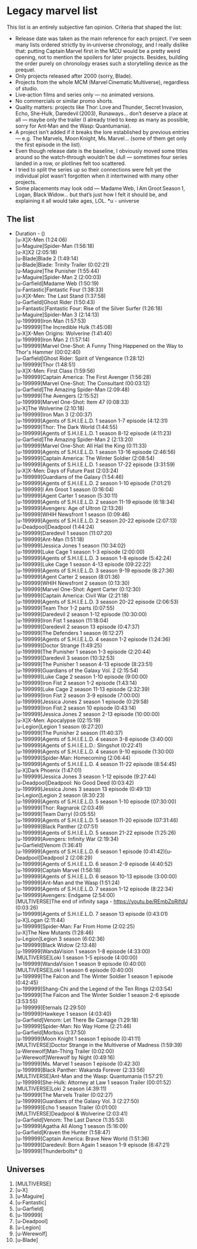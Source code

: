 # Legacy marvel list
This list is an entirely subjective fan opinion.
Criteria that shaped the list:
- Release date was taken as the main reference for each project. I’ve seen many lists ordered strictly by in‑universe chronology, and I really dislike that: putting Captain Marvel first in the MCU would be a pretty weird opening, not to mention the spoilers for later projects. Besides, building the order purely on chronology erases such a storytelling device as the prequel.
- Only projects released after 2000 (sorry, Blade).
- Projects from the whole MCM (Marvel Cinematic Multiverse), regardless of studio.
- Live‑action films and series only — no animated versions.
- No commercials or similar promo shorts.
- Quality matters: projects like Thor: Love and Thunder, Secret Invasion, Echo, She‑Hulk, Daredevil (2003), Runaways… don’t deserve a place at all — maybe only the trailer (I already tried to keep as many as possible, sorry for Ant‑Man and the Wasp: Quantumania).
- A project isn’t added if it breaks the lore established by previous entries — e.g. The Marvels, Moon Knight, Ms. Marvel… (some of them get only the first episode in the list).
- Even though release date is the baseline, I obviously moved some titles around so the watch‑through wouldn’t be dull — sometimes four series landed in a row, or plotlines felt too scattered.
- I tried to split the series up so their connections were felt yet the individual plot wasn’t forgotten when it intertwined with many other projects.
- Some placements may look odd — Madame Web, I Am Groot Season 1, Logan, Black Widow… but that’s just how I felt it should be, and explaining it all would take ages, LOL.
*u - universe

## The list
- Duration - ()<br>
[u-X]X-Men (1:24:06)<br>
[u-Maguire]Spider-Man (1:56:18)<br>
[u-X]X2 (2:05:18)<br>
[u-Blade]Blade 2 (1:49:14)<br>
[u-Blade]Blade: Trinity Trailer (0:02:21)<br>
[u-Maguire]The Punisher (1:55:44)<br>
[u-Maguire]Spider-Man 2 (2:00:03)<br>
[u-Garfield]Madame Web (1:50:19)<br>
[u-Fantastic]Fantastic Four (1:38:33)<br>
[u-X]X-Men: The Last Stand (1:37:58)<br>
[u-Garfield]Ghost Rider (1:50:43)<br>
[u-Fantastic]Fantastic Four: Rise of the Silver Surfer (1:26:18)<br>
[u-Maguire]Spider-Man 3 (2:14:13)<br>
[u-199999]Iron Man (1:57:53)<br>
[u-199999]The Incredible Hulk (1:45:08)<br>
[u-X]X-Men Origins: Wolverine (1:41:40)<br>
[u-199999]Iron Man 2 (1:57:14)<br>
[u-199999]Marvel One-Shot: A Funny Thing Happened on the Way to Thor's Hammer (00:02:40)<br>
[u-Garfield]Ghost Rider: Spirit of Vengeance (1:28:12)<br>
[u-199999]Thor (1:48:51)<br>
[u-X]X-Men: First Class (1:59:56)<br>
[u-199999]Captain America: The First Avenger (1:56:28)<br>
[u-199999]Marvel One-Shot: The Consultant (00:03:12)<br>
[u-Garfield]The Amazing Spider-Man (2:09:48)<br>
[u-199999]The Avengers (2:15:52)<br>
[u-199999]Marvel One-Shot: Item 47 (0:08:33)<br>
[u-X]The Wolverine (2:10:18)<br>
[u-199999]Iron Man 3 (2:00:37)<br>
[u-199999]Agents of S.H.I.E.L.D. 1 season 1-7 episode (4:12:31)<br>
[u-199999]Thor: The Dark World (1:44:55)<br>
[u-199999]Agents of S.H.I.E.L.D. 1 season 8-12 episode (4:11:23)<br>
[u-Garfield]The Amazing Spider-Man 2 (2:13:20)<br>
[u-199999]Marvel One-Shot: All Hail the King (0:11:33)<br>
[u-199999]Agents of S.H.I.E.L.D. 1 season 13-16 episode (2:46:56)<br>
[u-199999]Captain America: The Winter Soldier (2:08:54)<br>
[u-199999]Agents of S.H.I.E.L.D. 1 season 17-22 episode (3:31:59)<br>
[u-X]X-Men: Days of Future Past (2:03:24)<br>
[u-199999]Guardians of the Galaxy (1:54:46)<br>
[u-199999]Agents of S.H.I.E.L.D. 2 season 1-10 episode (7:01:21)<br>
[u-199999]I Am Groot 1 season (0:16:04)<br>
[u-199999]Agent Carter 1 season (5:30:11)<br>
[u-199999]Agents of S.H.I.E.L.D. 2 season 11-19 episode (6:18:34)<br>
[u-199999]Avengers: Age of Ultron (2:13:26)<br>
[u-199999]WHIH Newsfront 1 season (0:09:46)<br>
[u-199999]Agents of S.H.I.E.L.D. 2 season 20-22 episode (2:07:13)<br>
[u-Deadpool]Deadpool (1:44:24)<br>
[u-199999]Daredevil 1 season (11:07:20)<br>
[u-199999]Ant-Man (1:51:18)<br>
[u-199999]Jessica Jones 1 season (10:34:02)<br>
[u-199999]Luke Cage 1 season 1-3 episode (2:00:00)<br>
[u-199999]Agents of S.H.I.E.L.D. 3 season 1-8 episode (5:42:24)<br>
[u-199999]Luke Cage 1 season 4-13 episode (09:22:22)<br>
[u-199999]Agents of S.H.I.E.L.D. 3 season 9-19 episode (8:27:36)<br>
[u-199999]Agent Carter 2 season (8:01:36)<br>
[u-199999]WHIH Newsfront 2 season (0:13:30)<br>
[u-199999]Marvel One-Shot: Agent Carter (0:12:30)<br>
[u-199999]Captain America: Civil War (2:21:18)<br>
[u-199999]Agents of S.H.I.E.L.D. 3 season 20-22 episode (2:06:53)<br>
[u-199999]Team Thor 1-2 parts (0:07:55)<br>
[u-199999]Daredevil 2 season 1-12 episode (10:30:00)<br>
[u-199999]Iron Fist 1 season (11:18:04)<br>
[u-199999]Daredevil 2 season 13 episode (0:47:37)<br>
[u-199999]The Defenders 1 season (6:12:27)<br>
[u-199999]Agents of S.H.I.E.L.D. 4 season 1-2 episode (1:24:36)<br>
[u-199999]Doctor Strange (1:49:25)<br>
[u-199999]The Punisher 1 season 1-3 episode (2:20:44)<br>
[u-199999]Daredevil 3 season (10:32:53)<br>
[u-199999]The Punisher 1 season 4-13 episode (8:23:51)<br>
[u-199999]Guardians of the Galaxy Vol. 2 (2:15:54)<br>
[u-199999]Luke Cage 2 season 1-10 episode (9:00:00)<br>
[u-199999]Iron Fist 2 season 1-2 episode (1:43:14)<br>
[u-199999]Luke Cage 2 season 11-13 episode (2:32:39)<br>
[u-199999]Iron Fist 2 season 3-9 episode (7:00:00)<br>
[u-199999]Jessica Jones 2 season 1 episode (0:29:58)<br>
[u-199999]Iron Fist 2 season 10 episode (0:43:14)<br>
[u-199999]Jessica Jones 2 season 2-13 episode (10:00:00)<br>
[u-X]X-Men: Apocalypse (02:15:19)<br>
[u-Legion]Legion 1 season (6:27:20)<br>
[u-199999]The Punisher 2 season (11:40:37)<br>
[u-199999]Agents of S.H.I.E.L.D. 4 season 3-8 episode (3:40:00)<br>
[u-199999]Agents of S.H.I.E.L.D.: Slingshot (0:22:41)<br>
[u-199999]Agents of S.H.I.E.L.D. 4 season 9-10 episode (1:30:00)<br>
[u-199999]Spider-Man: Homecoming (2:06:44)<br>
[u-199999]Agents of S.H.I.E.L.D. 4 season 11-22 episode (8:54:45)<br>
[u-X]Dark Phoenix (1:47:01)<br>
[u-199999]Jessica Jones 3 season 1-12 episode (9:27:44)<br>
[u-Deadpool]Deadpool: No Good Deed (0:03:42)<br>
[u-199999]Jessica Jones 3 season 13 episode (0:49:13)<br>
[u-Legion]Legion 2 season (8:30:23)<br>
[u-199999]Agents of S.H.I.E.L.D. 5 season 1-10 episode (07:30:00)<br>
[u-199999]Thor: Ragnarok (2:03:49)<br>
[u-199999]Team Darryl (0:05:55)<br>
[u-199999]Agents of S.H.I.E.L.D. 5 season 11-20 episode (07:31:46)<br>
[u-199999]Black Panther (2:07:51)<br>
[u-199999]Agents of S.H.I.E.L.D. 5 season 21-22 episode (1:25:26)<br>
[u-199999]Avengers: Infinity War (2:19:34)<br>
[u-Garfield]Venom (1:36:41)<br>
[u-199999]Agents of S.H.I.E.L.D. 6 season 1 episode (0:41:42)[u-Deadpool]Deadpool 2 (2:08:29)<br>
[u-199999]Agents of S.H.I.E.L.D. 6 season 2-9 episode (4:40:52)<br>
[u-199999]Captain Marvel (1:56:18)<br>
[u-199999]Agents of S.H.I.E.L.D. 6 season 10-13 episode (3:00:00)<br>
[u-199999]Ant-Man and the Wasp (1:51:24)<br>
[u-199999]Agents of S.H.I.E.L.D. 7 season 1-12 episode (8:22:34)<br>
[u-199999]Avengers: Endgame (2:54:00)<br>
[MULTIVERSE]The end of infinity saga - https://youtu.be/REmbZpRifdU (0:03:26)<br>
[u-199999]Agents of S.H.I.E.L.D. 7 season 13 episode (0:43:01)<br>
[u-X]Logan (2:11:44)<br>
[u-199999]Spider-Man: Far From Home (2:02:25)<br>
[u-X]The New Mutants (1:28:46)<br>
[u-Legion]Legion 3 season (6:02:36)<br>
[u-199999]Black Widow (2:13:48)<br>
[u-199999]WandaVision 1 season 1-8 episode (4:33:00)<br>
[MULTIVERSE]Loki 1 season 1-5 episode (4:00:00)<br>
[u-199999]WandaVision 1 season 9 episode (0:40:00)<br>
[MULTIVERSE]Loki 1 season 6 episode (0:40:00)<br>
[u-199999]The Falcon and The Winter Soldier 1 season 1 episode (0:42:45)<br>
[u-199999]Shang-Chi and the Legend of the Ten Rings (2:03:54)<br>
[u-199999]The Falcon and The Winter Soldier 1 season 2-6 episode (3:53:55)<br>
[u-199999]Eternals (2:29:50)<br>
[u-199999]Hawkeye 1 season (4:03:40)‌<br>
[u-Garfield]Venom: Let There Be Carnage (1:29:18)‌<br>
[u-199999]Spider-Man: No Way Home (2:21:46)‌<br>
[u-Garfield]Morbius (1:37:50)‌<br>
[u-199999]Moon Knight 1 season 1 episode (0:41:11)<br>
[MULTIVERSE]Doctor Strange in the Multiverse of Madness (1:59:39)<br>
[u-Werewolf]Man-Thing Trailer (0:02:00)‌<br>
[u-Werewolf]Werewolf by Night (0:49:16)‌<br>
[u-199999]Ms. Marvel 1 season 1 episode (0:42:30)‌<br>
[u-199999]Black Panther: Wakanda Forever (2:33:56)‌<br>
[MULTIVERSE]Ant-Man and the Wasp: Quantumania (1:57:21)<br>
[u-199999]She-Hulk: Attorney at Law 1 season Trailer (00:01:52)<br>
[MULTIVERSE]Loki 2 season (4:39:11)‌<br>
[u-199999]The Marvels Trailer (0:02:27)<br>
[u-199999]Guardians of the Galaxy Vol. 3 (2:27:50)<br>
[u-199999]Echo 1 season Trailer (0:01:00)<br>
[MULTIVERSE]Deadpool & Wolverine (2:03:41)<br>
[u-Garfield]Venom: The Last Dance (1:35:53)<br>
[u-199999]Agatha All Along 1 season (5:16:09)<br>
[u-Garfield]Kraven the Hunter (1:58:47)‌<br>
[u-199999]Captain America: Brave New World (1:51:36)<br>
[u-199999]Daredevil: Born Again 1 season 1-9 episode (6:47:21)<br>
[u-199999]Thunderbolts* ()<br>

## Universes
1) [MULTIVERSE]
2) [u-X]
3) [u-Maguire]
4) [u-Fantastic]
5) [u-Garfield]
6) [u-199999]
7) [u-Deadpool]
8) [u-Legion]
9) [u-Werewolf]
10) [u-Blade]
